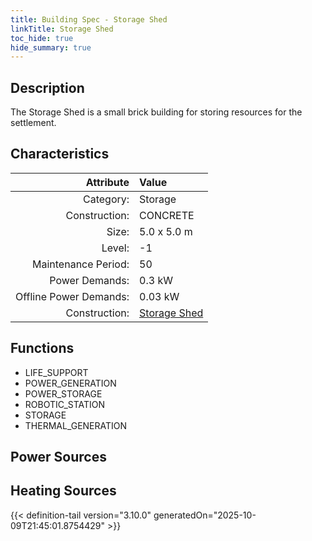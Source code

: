 ```yaml
---
title: Building Spec - Storage Shed
linkTitle: Storage Shed
toc_hide: true
hide_summary: true
---
```

<!-- This is generated by the MarsSim HelpGenertor, do not edit. -->

## Description
The Storage Shed is a small brick building for&#10;storing resources for the settlement.

## Characteristics

| Attribute      | Value |
|--------:|:------|
|Category:|Storage|
|Construction:|CONCRETE|
|Size:|5.0 x 5.0 m|
|Level:|-1|
|Maintenance Period:|50|
|Power Demands:|0.3 kW|
|Offline Power Demands:|0.03 kW|
|Construction:|[Storage Shed](/docs/definitions/construction/storage-shed)|

## Functions
      
- LIFE_SUPPORT
- POWER_GENERATION
- POWER_STORAGE
- ROBOTIC_STATION
- STORAGE
- THERMAL_GENERATION


## Power Sources
      

## Heating Sources



{{< definition-tail version="3.10.0" generatedOn="2025-10-09T21:45:01.8754429" >}}

